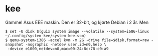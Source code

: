 
# kee

Gammel Asus EEE maskin. Den er 32-bit, og kjørte Debian i 2 år. Men 


```
$ set -U disk $(guix system image --volatile --system=i686-linux ~/.config/system-kee/system-kee.scm)
$ qemu-system-i386 -accel kvm -m 2G -drive file=$disk,format=raw -snapshot -nographic -netdev user,id=n0,help \
 -device e1000,netdev=n0,mac=00:24:8c:78:c0:a9
```
